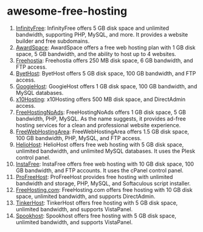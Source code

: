 # awesome-free-hosting
1. [InfinityFree](https://infinityfree.com/): InfinityFree offers 5 GB disk space and unlimited bandwidth, supporting PHP, MySQL, and more. It provides a website builder and free subdomains.
2. [AwardSpace](https://www.awardspace.com/): AwardSpace offers a free web hosting plan with 1 GB disk space, 5 GB bandwidth, and the ability to host up to 4 websites.
3. [Freehostia](https://freehostia.com/): Freehostia offers 250 MB disk space, 6 GB bandwidth, and FTP access.
4. [ByetHost](https://byet.host/): ByetHost offers 5 GB disk space, 100 GB bandwidth, and FTP access.
5. [GoogieHost](https://googiehost.com/): GoogieHost offers 1 GB disk space, 100 GB bandwidth, and MySQL databases.
6. [x10Hosting](https://x10hosting.com/): x10Hosting offers 500 MB disk space, and DirectAdmin access.
7. [FreeHostingNoAds](https://www.freehostingnoads.net/): FreeHostingNoAds offers 1 GB disk space, 5 GB bandwidth, PHP, MySQL. As the name suggests, it provides ad-free hosting services for a clean and professional website experience.
8. [FreeWebHostingArea](https://www.freewebhostingarea.com/): FreeWebHostingArea offers 1.5 GB disk space, 100 GB bandwidth, PHP, MySQL, and FTP access.
9. [HelioHost](https://www.heliohost.org/): HelioHost offers free web hosting with 5 GB disk space, unlimited bandwidth, and unlimited MySQL databases. It uses the Plesk control panel.
10. [InstaFree](http://instafree.com/): InstaFree offers free web hosting with 10 GB disk space, 100 GB bandwidth, and FTP accounts. It uses the cPanel control panel.
11. [ProFreeHost](https://profreehost.com/): ProFreeHost provides free hosting with unlimited bandwidth and storage, PHP, MySQL, and Softaculous script installer.
12. [FreeHosting.com](https://www.freehosting.com/): FreeHosting.com offers free hosting with 10 GB disk space, unlimited bandwidth, and supports DirectAdmin.
13. [TinkerHost](https://tinkerhost.net/): TinkerHost offers free hosting with 5 GB disk space, unlimited bandwidth, and supports VistaPanel.
14. [Spookhost](https://spookhost.xyz/): Spookhost offers free hosting with 5 GB disk space, unlimited bandwidth, and supports VistaPanel.

